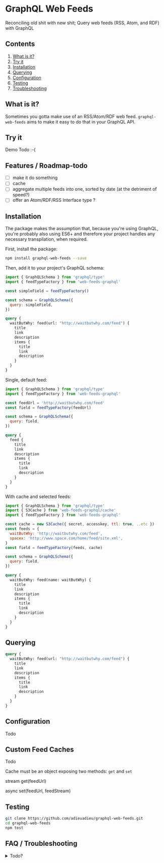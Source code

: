 # GraphQL Web Feeds
Reconciling old shit with new shit; Query web feeds (RSS, Atom, and RDF) with GraphQL

## Contents
1. [What is it?](#what-is-it)
1. [Try it](#try-it)
1. [Installation](#installation)
1. [Querying](#querying)
1. [Configuration](#configuration)
1. [Testing](#testing)
1. [Troubleshooting](#troubleshooting)

## What is it?

Sometimes you gotta make use of an RSS/Atom/RDF web feed. `graphql-web-feeds` aims to make it easy to do that in your GraphQL API.

## Try it

Demo Todo :-(

## Features / Roadmap-todo

- [ ] make it do something
- [ ] cache
- [ ] aggregate multiple feeds into one, sorted by date (at the detriment of speed?)
- [ ] offer an Atom/RDF/RSS Interface type ?

## Installation

The package makes the assumption that, because you're using GraphQL, you're probably also using ES6+ and therefore your project handles any necessary transpilation, when required.

First, install the package:

```bash
npm install graphql-web-feeds --save
```

Then, add it to your project's GraphQL schema:

```js
import { GraphQLSchema } from 'graphql/type'
import { feedTypeFactory } from 'web-feeds-graphql'

const simpleField = feedTypeFactory()

const schema = GraphQLSchema({
  query: simpleField,
})
```

```graphql
query {
  waitButWhy: feed(url: "http://waitbutwhy.com/feed") {
    title
    link
    description
    items {
      title
      link
      description
    }
  }
}
```

Single, default feed:


```js
import { GraphQLSchema } from 'graphql/type'
import { feedTypeFactory } from 'web-feeds-graphql'

const feedUrl = 'http://waitbutwhy.com/feed'
const field = feedTypeFactory(feedUrl)

const schema = GraphQLSchema({
  query: field,
})
```

```graphql
query {
  feed {
    title
    link
    description
    items {
      title
      link
      description
    }
  }
}
```


With cache and selected feeds:

```js
import { GraphQLSchema } from 'graphql/type'
import { S3Cache } from 'web-feeds-graphql/cache'
import { feedTypeFactory } from 'web-feeds-graphql'

const cache = new S3Cache({ secret, accesskey, ttl: true, ..etc })
const feeds = {
  waitButWhy: 'http://waitbutwhy.com/feed',
  spacex: 'http://www.space.com/home/feed/site.xml',
}
const field = feedTypeFactory(feeds, cache)

const schema = GraphQLSchema({
  query: field,
})
```


```graphql
query {
  waitButWhy: feed(name: waitButWhy) {
    title
    link
    description
    items {
      title
      link
      description
    }
  }
}
```

## Querying

```graphql
query {
  waitButWhy: feed(url: "http://waitbutwhy.com/feed") {
    title
    link
    description
    items {
      title
      link
      description
    }
  }
}
```

## Configuration

Todo

## Custom Feed Caches

Todo

Cache must be an object exposing two methods: `get` and `set`

stream get(feedUrl)

async set(feedUrl, feedStream)

## Testing

```bash
git clone https://github.com/adieuadieu/graphql-web-feeds.git
cd graphql-web-feeds
npm test
```

## FAQ / Troubleshooting

<details>
  <summary>Todo?</summary>
  Todo.
</details>
